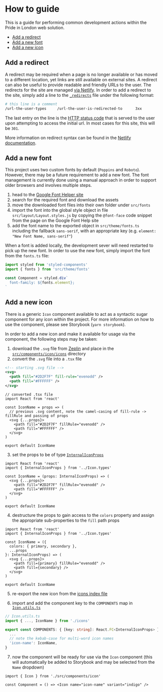 # How to guide

This is a guide for performing common development actions within the Pride in London web solution.

- [Add a redirect](#add-a-redirect)
- [Add a new font](#add-a-new-font)
- [Add a new icon](#add-a-new-icon)

## Add a redirect

A redirect may be required when a page is no longer available or has moved to a different location, yet links are still available on external sites. A redirect can also be useful to provide readable and friendly URLs to the user. The redirects for the site are managed [via Netlify](https://netlify.com). In order to add a redirect to the site, simply add a line to the [`_redirects`](./static/_redirects) file under the following format:

```sh
# this line is a comment
/url-the-user-types     /url-the-user-is-redirected-to      3xx
```

The last entry on the line is the [HTTP status code](https://developer.mozilla.org/en-US/docs/Web/HTTP/Status#Redirection_messages) that is served to the user upon attempting to access the initial url. In most cases for this site, this will be `301`.

More information on redirect syntax can be found in the [Netlify documentation](https://docs.netlify.com/routing/redirects/#syntax-for-the-redirects-file).

## Add a new font

This project uses two custom fonts by default (`Poppins` and `Roboto`). However, there may be a future requirement to add a new font. The font management is currently done using a manual approach in order to support older browsers and involves multiple steps.

1. head to the [Google Font Helper site](https://google-webfonts-helper.herokuapp.com)
2. search for the required font and download the assets
3. move the downloaded font files into their own folder under `src/fonts`
4. import the font into the global style object in file `src/layout/Layout.styles.js` by copying the `@font-face` code snippet from the page on the Google Font Help site
5. add the font name to the exported object in `src/theme/fonts.ts` including the fallback `sans-serif`, with an appropriate key (e.g. `element: "New Font Name, sans-serif"`)

When a font is added locally, the development sever will need restarted to pick up the new font. In order to use the new font, simply import the font from the `fonts.ts` file:

```js
import styled from 'styled-components'
import { fonts } from 'src/theme/fonts'

const Component = styled.div`
  font-family: ${fonts.element};
`
```

## Add a new icon

There is a generic `Icon` component available to act as a syntactic sugar component for any icon within the project. For more information on how to use the component, please see Storybook (`yarn storybook`).

In order to add a new icon and make it available for usage via the component, the following steps may be taken:

1. download the `.svg` file from [Zeplin](https://zeplin.io) and place in the [`src/components/icon/icons`](./src/components/icon/icons) directory
2. convert the `.svg` file into a `.tsx` file

```xml
<!-- starting .svg file -->
<svg>
  <path fill="#2D2F7F" fill-rule="evenodd" />
  <path fill="#FFFFFF" />
</svg>
```

```tsx
// converted .tsx file
import React from 'react'

const IconName = props => (
  // previous .svg content, note the camel-casing of fill-rule -> fillRule and passing of props
  <svg {...props}>
    <path fill="#2D2F7F" fillRule="evenodd" />
    <path fill="#FFFFFF" />
  </svg>
)

export default IconName
```

3. set the props to be of type [`InternalIconProps`](./src/components/icon/Icon.types.ts)

```tsx
import React from 'react'
import { InternalIconProps } from '../Icon.types'

const IconName = (props: InternalIconProps) => (
  <svg {...props}>
    <path fill="#2D2F7F" fillRule="evenodd" />
    <path fill="#FFFFFF" />
  </svg>
)

export default IconName
```

4. destructure the props to gain access to the `colors` property and assign the appropriate sub-properties to the `fill` path props

```tsx
import React from 'react'
import { InternalIconProps } from '../Icon.types'

const IconName = ({
  colors: { primary, secondary },
  ...props
}: InternalIconProps) => (
  <svg {...props}>
    <path fill={primary} fillRule="evenodd" />
    <path fill={secondary} />
  </svg>
)

export default IconName
```

5. re-export the new icon from the [icons index file](./src/components/icon/icons/index.ts)

6. import and add the component key to the `COMPONENTS` map in [`Icon.utils.ts`](./src/components/icon/Icon.utils.ts)

```ts
// Icon.utils.ts
import { ..., IconName } from './icons'

export const COMPONENTS: { [key: string]: React.FC<InternalIconProps> } = {
  ...
  // note the kebab-case for multi-word icon names
  'icon-name': IconName,
}
```

7. now the component will be ready for use via the `Icon` component (this will automatically be added to Storybook and may be selected from the `Name` dropdown)

```tsx
import { Icon } from './src/components/icon'

const Component = () => <Icon name="icon-name" variant="indigo" />
```

